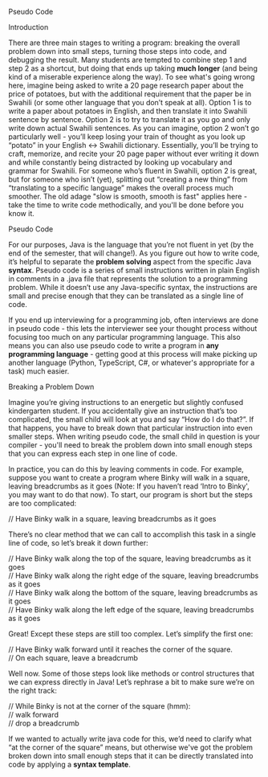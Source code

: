 Pseudo Code

Introduction

There are three main stages to writing a program: breaking the overall problem down into small steps, turning those steps into code, and debugging the result. Many students are tempted to combine step 1 and step 2 as a shortcut, but doing that ends up taking **much longer** (and being kind of a miserable experience along the way). To see what's going wrong here, imagine being asked to write a 20 page research paper about the price of potatoes, but with the additional requirement that the paper be in Swahili (or some other language that you don’t speak at all). Option 1 is to write a paper about potatoes in English, and then translate it into Swahili sentence by sentence. Option 2 is to try to translate it as you go and only write down actual Swahili sentences. As you can imagine, option 2 won’t go particularly well \- you’ll keep losing your train of thought as you look up “potato” in your English \<-\> Swahili dictionary. Essentially, you’ll be trying to craft, memorize, and recite your 20 page paper without ever writing it down and while constantly being distracted by looking up vocabulary and grammar for Swahili. For someone who’s fluent in Swahili, option 2 is great, but for someone who isn’t (yet), splitting out “creating a new thing” from “translating to a specific language” makes the overall process much smoother. The old adage "slow is smooth, smooth is fast" applies here \- take the time to write code methodically, and you'll be done before you know it.

Pseudo Code

For our purposes, Java is the language that you’re not fluent in yet (by the end of the semester, that will change\!). As you figure out how to write code, it’s helpful to separate the **problem solving** aspect from the specific Java **syntax**. Pseudo code is a series of small instructions written in plain English in comments in a .java file that represents the solution to a programming problem. While it doesn’t use any Java-specific syntax, the instructions are small and precise enough that they can be translated as a single line of code. 

If you end up interviewing for a programming job, often interviews are done in pseudo code \- this lets the interviewer see your thought process without focusing too much on any particular programming language. This also means you can also use pseudo code to write a program in **any programming language** \- getting good at this process will make picking up another language (Python, TypeScript, C\#, or whatever's appropriate for a task) much easier.

Breaking a Problem Down

Imagine you’re giving instructions to an energetic but slightly confused kindergarten student. If you accidentally give an instruction that’s too complicated, the small child will look at you and say “How do I do that?”. If that happens, you have to break down that particular instruction into even smaller steps. When writing pseudo code, the small child in question is your compiler \- you'll need to break the problem down into small enough steps that you can express each step in one line of code.

In practice, you can do this by leaving comments in code. For example, suppose you want to create a program where Binky will walk in a square, leaving breadcrumbs as it goes (Note: If you haven’t read ‘Intro to Binky', you may want to do that now). To start, our program is short but the steps are too complicated:

// Have Binky walk in a square, leaving breadcrumbs as it goes

There’s no clear method that we can call to accomplish this task in a single line of code, so let’s break it down further:

// Have Binky walk along the top of the square, leaving breadcrumbs as it goes  
// Have Binky walk along the right edge of the square, leaving breadcrumbs as it goes  
// Have Binky walk along the bottom of the square, leaving breadcrumbs as it goes  
// Have Binky walk along the left edge of the square, leaving breadcrumbs as it goes

Great\! Except these steps are still too complex. Let’s simplify the first one:

// Have Binky walk forward until it reaches the corner of the square.  
// On each square, leave a breadcrumb

Well now. Some of those steps look like methods or control structures that we can express directly in Java\! Let’s rephrase a bit to make sure we’re on the right track:

// While Binky is not at the corner of the square (hmm):  
  // walk forward  
  // drop a breadcrumb

If we wanted to actually write java code for this, we’d need to clarify what “at the corner of the square” means, but otherwise we've got the problem broken down into small enough steps that it can be directly translated into code by applying a **syntax template**. 